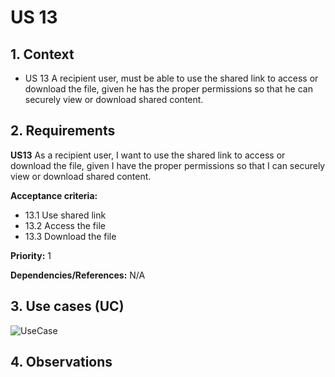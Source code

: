 # US 13

## 1. Context

* US 13 A recipient user, must be able to use the shared link to access or download the file, given he has the proper permissions so that he can securely view or download shared content.

## 2. Requirements

**US13** As a recipient user, I want to use the shared link to access or download the file, given I have the proper permissions so that I can securely view or download shared content.

**Acceptance criteria:**

- 13.1 Use shared link
- 13.2 Access the file
- 13.3 Download the file
 
**Priority:** 1

**Dependencies/References:**
N/A

## 3. Use cases (UC)

![UseCase](../../../Global_Artifacts/UC_Folder/UC1/UC1.svg)


## 4. Observations
